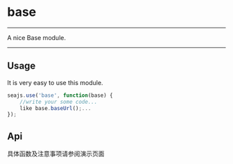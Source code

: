 # base

---

A nice Base module.

---

## Usage

It is very easy to use this module.

```javascript
seajs.use('base', function(base) {
	//write your some code...
	like base.baseUrl();...
});
```

## Api

具体函数及注意事项请参阅演示页面
